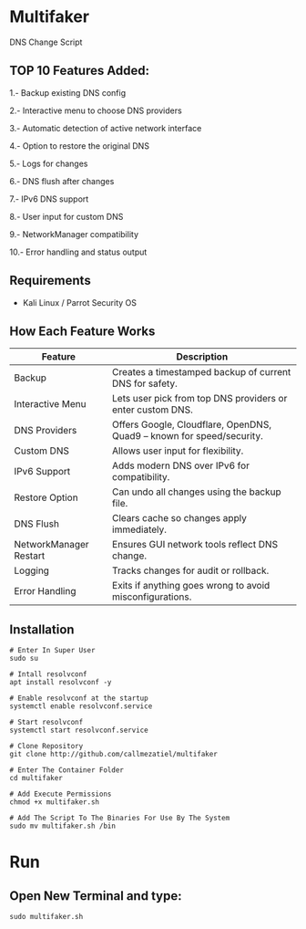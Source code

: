 # Multifaker 

DNS Change Script

## TOP 10 Features Added:

1.- Backup existing DNS config

2.- Interactive menu to choose DNS providers

3.- Automatic detection of active network interface

4.- Option to restore the original DNS

5.- Logs for changes

6.- DNS flush after changes

7.- IPv6 DNS support

8.- User input for custom DNS

9.- NetworkManager compatibility

10.- Error handling and status output

## Requirements
- Kali Linux / Parrot Security OS

## How Each Feature Works


| Feature | Description |
| ------ | ------ |
| Backup | Creates a timestamped backup of current DNS for safety. |
| Interactive Menu |	Lets user pick from top DNS providers or enter custom DNS. |
| DNS Providers	| Offers Google, Cloudflare, OpenDNS, Quad9 – known for speed/security. |
| Custom DNS	| Allows user input for flexibility. |
| IPv6 Support	| Adds modern DNS over IPv6 for compatibility. |
| Restore Option	| Can undo all changes using the backup file. |
| DNS Flush	| Clears cache so changes apply immediately. |
| NetworkManager Restart | Ensures GUI network tools reflect DNS change. |
| Logging	| Tracks changes for audit or rollback. |
| Error Handling | Exits if anything goes wrong to avoid misconfigurations. |

## Installation

```
# Enter In Super User
sudo su

# Intall resolvconf
apt install resolvconf -y

# Enable resolvconf at the startup
systemctl enable resolvconf.service

# Start resolvconf
systemctl start resolvconf.service

# Clone Repository
git clone http://github.com/callmezatiel/multifaker

# Enter The Container Folder
cd multifaker

# Add Execute Permissions
chmod +x multifaker.sh

# Add The Script To The Binaries For Use By The System
sudo mv multifaker.sh /bin 

```

# Run

## Open New Terminal and type:

```
sudo multifaker.sh
```
